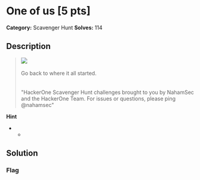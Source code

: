 # One of us [5 pts]

**Category:** Scavenger Hunt
**Solves:** 114

## Description
><img src="https://media1.giphy.com/media/Ae7SI3LoPYj8Q/200.gif"/><br><br>Go back to where it all started.<br><br><br>"HackerOne Scavenger Hunt challenges brought to you by NahamSec and the HackerOne Team. For issues or questions, please ping @nahamsec"

**Hint**
* -

## Solution

### Flag

